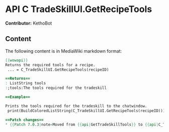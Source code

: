 # API C TradeSkillUI.GetRecipeTools

**Contributor:** KethoBot

## Content

The following content is in MediaWiki markdown format:

```mediawiki
{{wowapi}}
Returns the required tools for a recipe.
 ... = C_TradeSkillUI.GetRecipeTools(recipeID)

==Returns==
: ListString tools
:;tools:The tools required for the tradeskill

==Example==

Prints the tools required for the tradeskill to the chatwindow.
 print(BuildColoredListString(C_TradeSkillUI.GetRecipeTools(recipeID)))

==Patch changes==
* {{Patch 7.0.3|note=Moved from {{api|GetTradeSkillTools}} to {{api|C_TradeSkillUI.GetRecipeTools}}.}}
```